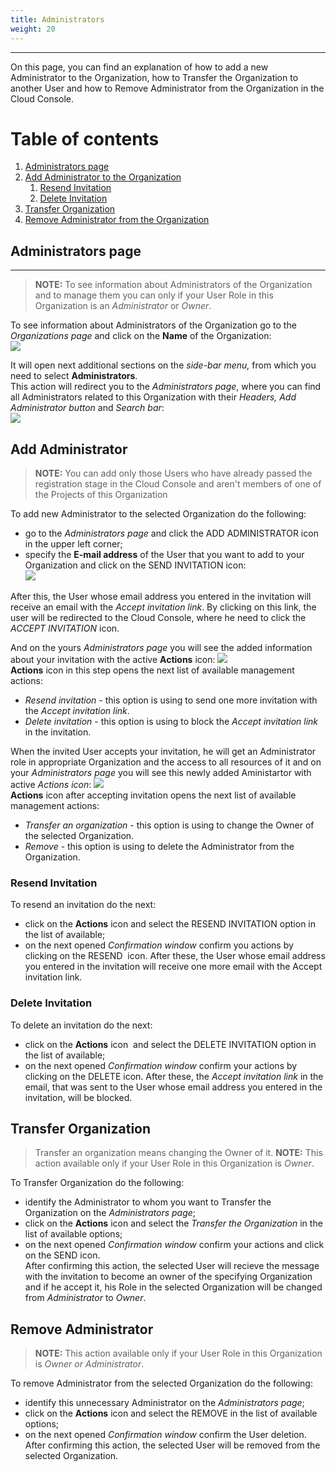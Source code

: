 ```yaml
---
title: Administrators
weight: 20
---
```

___
On this page, you can find an explanation of how to add a new Administrator to the Organization, how to Transfer the Organization to another User and how to Remove Administrator from the Organization in the Cloud Console.

# Table of contents
1. [Administrators page](#administrators-page)
2. [Add Administrator to the Organization](#add-administrator)
    1. [Resend Invitation](#resend-invitation)
    2. [Delete Invitation](#delete-invitation)
3. [Transfer Organization](#transfer-organization)
4. [Remove Administrator from the Organization](#remove-administrator)

## Administrators page
___
>**NOTE:** To see information about Administrators of the Organization and to manage them you can only if your User Role in this Organization is an *Administrator* or *Owner*.    

To see information about Administrators of the Organization go to the *Organizations page* and  click on the **Name** of the Organization:  
![](../../assets/images/organizations/7-org.png?classes=border,shadow)  

It will open next additional sections on the *side-bar menu,* from which you need to select **Administrators**.  
This action will redirect you to the *Administrators page*, where you can find all Administrators related to this Organization with their *Headers, Add Administrator button* and *Search bar*:  
![](../../assets/images/organizations/9-org.png?classes=border,shadow)  

## Add Administrator

>**NOTE:** You can add only those Users who have already passed the registration stage in the Cloud Console and aren't members of one of the Projects of this Organization    

To add new Administrator to the selected Organization do the following:   
- go to the *Administrators page* and click the ADD ADMINISTRATOR icon in the upper left corner;      
- specify the **E-mail address** of the User that you want to add to your Organization and click on the SEND INVITATION icon:      
![](../../assets/images/organizations/11-org.png?classes=border,shadow)    

After this, the User whose email address you entered in the invitation will receive an email with the *Accept invitation link*. By clicking on this link, the user will be redirected to the Cloud Console, where he need to click the *ACCEPT INVITATION* icon.      

And on the yours *Administrators page* you will see the added information about your invitation with the active **Actions** icon:
![](../../assets/images/organizations/12-org.png?classes=border,shadow)  
**Actions** icon in this step opens the next list of available management actions:  
- *Resend invitation* - this option is using to send one more invitation with the *Accept invitation link*.
- *Delete invitation* - this option is using to block the *Accept invitation link* in the invitation.

When the invited User accepts your invitation, he will get an Administrator role in appropriate Organization and the access to all resources of it and on your *Administrators page* you will see this newly added Aministartor with active *Actions icon*:
![](../../assets/images/organizations/14-org.png?classes=border,shadow)  
**Actions** icon after accepting invitation opens the next list of available management actions:  
- *Transfer an organization* - this option is using to change the Owner of the selected Organization.  
- *Remove* - this option is using to delete the Administrator from the Organization. 

### Resend Invitation 
To resend an invitation do the next:
- click on the **Actions** icon and select the RESEND INVITATION option in the list of available;
- on the next opened *Confirmation window* confirm you actions by clicking on the RESEND  icon.
After these, the User whose email address you entered in the invitation will receive one more email with the Accept invitation link.

### Delete Invitation 
To delete an invitation do the next:
- click on the **Actions** icon  and select the DELETE INVITATION option in the list of available;
- on the next opened *Confirmation window* confirm your actions by clicking on the DELETE icon.
After these, the *Accept invitation link* in the email, that was sent to the User whose email address you entered in the invitation, will be blocked.

## Transfer Organization

>Transfer an organization means changing the Owner of it.
>**NOTE:** This action available only if your User Role in this Organization is *Owner*. 

To Transfer Organization do the following:  
- identify the Administrator to whom you want to Transfer the Organization on the *Administrators page*;    
- click on the **Actions** icon and select the *Transfer the Organization* in the list of available options;    
- on the next opened *Confirmation window* confirm your actions and click on the SEND icon.        
After confirming this action, the selected User will recieve the message with the invitation to become an owner of the specifying Organization and if he accept it, his Role in the selected Organization will be changed from *Administrator* to *Owner*.    
 

## Remove Administrator

>**NOTE:** This action available only if your User Role in this Organization is *Owner or Administrator*.

To remove Administrator from the selected Organization do the following:
- identify this unnecessary Administrator on the *Administrators page*;   
- click on the **Actions** icon and select the REMOVE in the list of available options;    
- on the next opened *Confirmation window* confirm the User deletion.      
After confirming this action, the selected User will be removed from the selected Organization.


